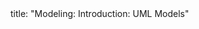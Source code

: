 <frontmatter>
title: "Modeling: Introduction: UML Models"
</frontmatter>

<include src="navbar.md" boilerplate />

<include src="unit-inPage-asFlat.md" boilerplate />